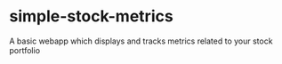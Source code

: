 # simple-stock-metrics
A basic webapp which displays and tracks metrics related to your stock portfolio

